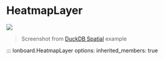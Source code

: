 # HeatmapLayer

![](../../assets/duckdb-heatmap.jpg)

> Screenshot from [DuckDB Spatial](../../examples/duckdb) example

::: lonboard.HeatmapLayer
    options:
      inherited_members: true
